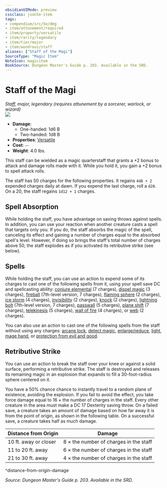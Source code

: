 ```yaml
---
obsidianUIMode: preview
cssclass: json5e-item
tags:
- compendium/src/5e/dmg
- item/attunement/required
- item/property/versatile
- item/rarity/legendary
- item/tier/major
- item/wondrous/staff
aliases: ["Staff of the Magi"]
SourceType: "Magic Item"
NoteIcon: magicitem
BookSource: Dungeon Master's Guide p. 203. Available in the SRD.
---
```

# Staff of the Magi
*Staff, major, legendary (requires attunement by a sorcerer, warlock, or wizard)*  
![](/2-Mechanics/CLI/items/img/staff-of-the-magi.webp#right)  

- **Damage**:
  - One-handed: 1d6 B
  - Two-handed: 1d8 B
- **Properties**: [Versatile](/2-Mechanics/CLI/rules/item-properties.md#Versatile)
- **Cost**: ⏤
- **Weight**: 4.0 lbs.

This staff can be wielded as a magic quarterstaff that grants a +2 bonus to attack and damage rolls made with it. While you hold it, you gain a +2 bonus to spell attack rolls.

The staff has 50 charges for the following properties. It regains `4d6 + 2` expended charges daily at dawn. If you expend the last charge, roll a `d20`. On a 20, the staff regains `1d12 + 1` charges.

## Spell Absorption

While holding the staff, you have advantage on saving throws against spells. In addition, you can use your reaction when another creature casts a spell that targets only you. If you do, the staff absorbs the magic of the spell, canceling its effect and gaining a number of charges equal to the absorbed spell's level. However, if doing so brings the staff's total number of charges above 50, the staff explodes as if you activated its retributive strike (see below).

## Spells

While holding the staff, you can use an action to expend some of its charges to cast one of the following spells from it, using your spell save DC and spellcasting ability: [conjure elemental](/2-Mechanics/CLI/spells/conjure-elemental.md) (7 charges), [dispel magic](/2-Mechanics/CLI/spells/dispel-magic.md) (3 charges), [fireball](/2-Mechanics/CLI/spells/fireball.md) (7th-level version, 7 charges), [flaming sphere](/2-Mechanics/CLI/spells/flaming-sphere.md) (2 charges), [ice storm](/2-Mechanics/CLI/spells/ice-storm.md) (4 charges), [invisibility](/2-Mechanics/CLI/spells/invisibility.md) (2 charges), [knock](/2-Mechanics/CLI/spells/knock.md) (2 charges), [lightning bolt](/2-Mechanics/CLI/spells/lightning-bolt.md) (7th-level version, 7 charges), [passwall](/2-Mechanics/CLI/spells/passwall.md) (5 charges), [plane shift](/2-Mechanics/CLI/spells/plane-shift.md) (7 charges), [telekinesis](/2-Mechanics/CLI/spells/telekinesis.md) (5 charges), [wall of fire](/2-Mechanics/CLI/spells/wall-of-fire.md) (4 charges), or [web](/2-Mechanics/CLI/spells/web.md) (2 charges).

You can also use an action to cast one of the following spells from the staff without using any charges: [arcane lock](/2-Mechanics/CLI/spells/arcane-lock.md), [detect magic](/2-Mechanics/CLI/spells/detect-magic.md), [enlarge/reduce](/2-Mechanics/CLI/spells/enlarge-reduce.md), [light](/2-Mechanics/CLI/spells/light.md), [mage hand](/2-Mechanics/CLI/spells/mage-hand.md), or [protection from evil and good](/2-Mechanics/CLI/spells/protection-from-evil-and-good.md).

## Retributive Strike

You can use an action to break the staff over your knee or against a solid surface, performing a retributive strike. The staff is destroyed and releases its remaining magic in an explosion that expands to fill a 30-foot-radius sphere centered on it.

You have a 50% chance chance to instantly travel to a random plane of existence, avoiding the explosion. If you fail to avoid the effect, you take force damage equal to 16 × the number of charges in the staff. Every other creature in the area must make a DC 17 Dexterity saving throw. On a failed save, a creature takes an amount of damage based on how far away it is from the point of origin, as shown in the following table. On a successful save, a creature takes half as much damage.

| Distance from Origin | Damage |
|----------------------|--------|
| 10 ft. away or closer | 8 × the number of charges in the staff |
| 11 to 20 ft. away | 6 × the number of charges in the staff |
| 21 to 30 ft. away | 4 × the number of charges in the staff |
^distance-from-origin-damage

*Source: Dungeon Master's Guide p. 203. Available in the SRD.*